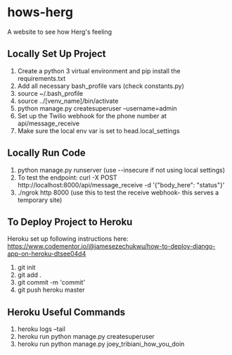 # hows-herg
A website to see how Herg's feeling


## Locally Set Up Project
1. Create a python 3 virtual environment and pip install the requirements.txt
2. Add all necessary bash_profile vars (check constants.py)
3. source ~/.bash_profile
4. source ../[venv_name]/bin/activate
5. python manage.py createsuperuser –username=admin
6. Set up the Twilio webhook for the phone number at api/message_receive
7. Make sure the local env var is set to head.local_settings


## Locally Run Code
1. python manage.py runserver (use --insecure if not using local settings)
2. To test the endpoint: curl -X POST http://localhost:8000/api/message_receive -d '{"body_here": "status"}'
3. ./ngrok http 8000 (use this to test the receive webhook- this serves a temporary site)


## To Deploy Project to Heroku
Heroku set up following instructions here:
https://www.codementor.io/@jamesezechukwu/how-to-deploy-django-app-on-heroku-dtsee04d4

1. git init
2. git add .
3. git commit -m 'commit'
4. git push heroku master


## Heroku Useful Commands
1. heroku logs –tail
2. heroku run python manage.py createsuperuser
3. heroku run python manage.py joey_tribiani_how_you_doin
